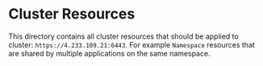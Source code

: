 # Cluster Resources
This directory contains all cluster resources that should be applied to cluster: `https://4.233.109.21:6443`.
For example `Namespace` resources that are shared by multiple applications on the same namespace.
